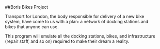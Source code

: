 ##Boris Bikes Project

Transport for London, the body responsible for delivery of a new bike system, have come to us with a plan: a network of docking stations and bikes that anyone can use. 

This program will emulate all the docking stations, bikes, and infrastructure (repair staff, and so on) required to make their dream a reality.